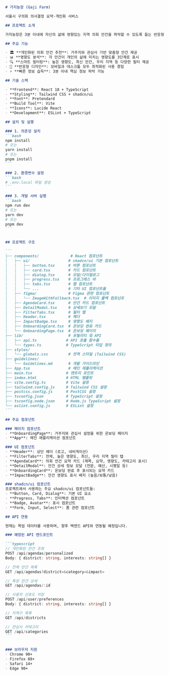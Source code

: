 ````markdown
# 가지농장 (Gaji Farm)

서울시 구의회 의사결정 요약·개인화 서비스

## 프로젝트 소개

가지농장은 3분 이내에 자신의 삶에 영향있는 지역 의회 안건을 파악할 수 있도록 돕는 반응형 웹 서비스입니다. 사용자는 거주 구와 관심사(교통, 환경, 복지, 경제, 교육 등)를 설정하면 개인화된 의회 안건 요약과 영향도 분석을 받아볼 수 있습니다.

## 주요 기능

- 🏛️ **개인화된 의회 안건 추천**: 거주지와 관심사 기반 맞춤형 안건 제공
- 📊 **영향도 분석**: 각 안건이 개인의 삶에 미치는 영향도를 3단계로 표시
- 🔍 **스마트 필터링**: 높은 영향도, 최신 안건, 우리 지역 등 다양한 필터 제공
- 📱 **반응형 디자인**: 모바일과 데스크톱 모두 최적화된 사용 경험
- ⚡ **빠른 정보 습득**: 3분 이내 핵심 정보 파악 가능

## 기술 스택

- **Frontend**: React 18 + TypeScript
- **Styling**: Tailwind CSS + shadcn/ui
- **Font**: Pretendard
- **Build Tool**: Vite
- **Icons**: Lucide React
- **Development**: ESLint + TypeScript

## 설치 및 실행

### 1. 의존성 설치
```bash
npm install
# 또는
yarn install
# 또는
pnpm install
```

### 2. 환경변수 설정
```bash
# .env.local 파일 생성
```

### 3. 개발 서버 실행
```bash
npm run dev
# 또는
yarn dev
# 또는
pnpm dev
```


## 프로젝트 구조

```
├── components/              # React 컴포넌트
│   ├── ui/                 # shadcn/ui 기본 컴포넌트
│   │   ├── button.tsx      # 버튼 컴포넌트
│   │   ├── card.tsx        # 카드 컴포넌트
│   │   ├── dialog.tsx      # 모달/다이얼로그
│   │   ├── progress.tsx    # 프로그레스 바
│   │   ├── tabs.tsx        # 탭 컴포넌트
│   │   └── ...             # 기타 UI 컴포넌트들
│   ├── figma/              # Figma 관련 컴포넌트
│   │   └── ImageWithFallback.tsx  # 이미지 폴백 컴포넌트
│   ├── AgendaCard.tsx      # 안건 카드 컴포넌트
│   ├── DetailModal.tsx     # 상세보기 모달
│   ├── FilterTabs.tsx      # 필터 탭
│   ├── Header.tsx          # 헤더
│   ├── ImpactBadge.tsx     # 영향도 배지
│   ├── OnboardingCard.tsx  # 온보딩 완료 카드
│   └── OnboardingPage.tsx  # 온보딩 페이지
├── lib/                    # 유틸리티 및 API
│   ├── api.ts             # API 호출 함수들
│   └── types.ts           # TypeScript 타입 정의
├── styles/
│   └── globals.css         # 전역 스타일 (Tailwind CSS)
├── guidelines/
│   └── Guidelines.md       # 개발 가이드라인
├── App.tsx                 # 메인 애플리케이션
├── main.tsx               # 엔트리 포인트
├── index.html             # HTML 템플릿
├── vite.config.ts         # Vite 설정
├── tailwind.config.js     # Tailwind CSS 설정
├── postcss.config.js      # PostCSS 설정
├── tsconfig.json          # TypeScript 설정
├── tsconfig.node.json     # Node.js TypeScript 설정
└── eslint.config.js       # ESLint 설정
```

## 주요 컴포넌트

### 페이지 컴포넌트
- **OnboardingPage**: 거주지와 관심사 설정을 위한 온보딩 페이지
- **App**: 메인 애플리케이션 컴포넌트

### UI 컴포넌트
- **Header**: 상단 헤더 (로고, 네비게이션)
- **FilterTabs**: 전체, 높은 영향도, 최신, 우리 지역 필터 탭
- **AgendaCard**: 의회 안건 요약 카드 (제목, 요약, 영향도, 카테고리 표시)
- **DetailModal**: 안건 상세 정보 모달 (전문, 예산, 시행일 등)
- **OnboardingCard**: 온보딩 완료 후 표시되는 요약 카드
- **ImpactBadge**: 안건 영향도 표시 배지 (높음/보통/낮음)

### shadcn/ui 컴포넌트
프로젝트에서 사용하는 주요 shadcn/ui 컴포넌트들:
- **Button, Card, Dialog**: 기본 UI 요소
- **Progress, Tabs**: 인터랙션 컴포넌트
- **Badge, Avatar**: 표시 컴포넌트
- **Form, Input, Select**: 폼 관련 컴포넌트

## API 연동

현재는 목업 데이터를 사용하며, 향후 백엔드 API와 연동될 예정입니다.

### 예정된 API 엔드포인트

```typescript
// 개인화된 안건 조회
POST /api/agendas/personalized
Body: { district: string, interests: string[] }

// 전체 안건 목록
GET /api/agendas?district=&category=&impact=

// 특정 안건 상세
GET /api/agendas/:id

// 사용자 선호도 저장
POST /api/user/preferences
Body: { district: string, interests: string[] }

// 지역구 목록
GET /api/districts

// 관심사 카테고리
GET /api/categories
```


### 브라우저 지원
- Chrome 90+
- Firefox 88+
- Safari 14+
- Edge 90+

